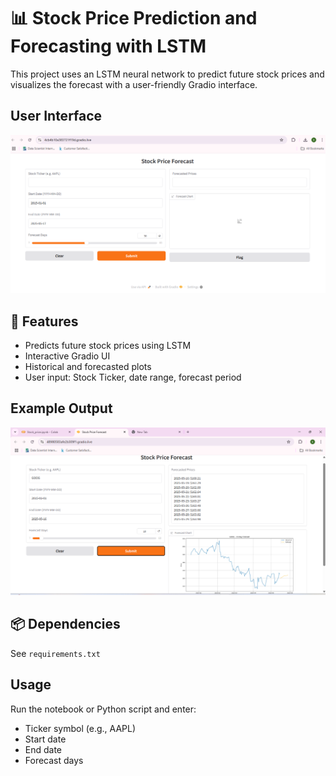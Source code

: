 # 📊 Stock Price Prediction and Forecasting with LSTM

This project uses an LSTM neural network to predict future stock prices and visualizes the forecast with a user-friendly Gradio interface.

## User Interface

![Stock Forecast UI](ui_preview.png)

## 🚀 Features
- Predicts future stock prices using LSTM
- Interactive Gradio UI
- Historical and forecasted plots
- User input: Stock Ticker, date range, forecast period

## Example Output

![Stock Forecast output](example_output.png)

## 📦 Dependencies
See `requirements.txt`

## Usage
Run the notebook or Python script and enter:
- Ticker symbol (e.g., AAPL)
- Start date
- End date
- Forecast days

